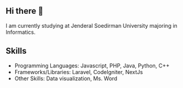 ## Hi there 👋
I am currently studying at Jenderal Soedirman University majoring in Informatics.
## Skills

* Programming Languages: Javascript, PHP, Java, Python, C++
* Frameworks/Libraries: Laravel, CodeIgniter, NextJs
* Other Skills: Data visualization, Ms. Word
<!--
**khadziq059/khadziq059** is a ✨ _special_ ✨ repository because its `README.md` (this file) appears on your GitHub profile.

Here are some ideas to get you started:

- 🔭 I’m currently working on ...
- 🌱 I’m currently learning ...
- 👯 I’m looking to collaborate on ...
- 🤔 I’m looking for help with ...
- 💬 Ask me about ...
- 📫 How to reach me: ...
- 😄 Pronouns: ...
- ⚡ Fun fact: ...
-->
